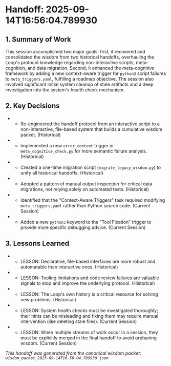 # Handoff: 2025-09-14T16:56:04.789930

## 1. Summary of Work
This session accomplished two major goals: first, it recovered and consolidated the wisdom from two historical handoffs, overhauling the Loop's protocol knowledge regarding non-interactive scripts, meta-cognition, and data migration. Second, it enhanced the meta-cognitive framework by adding a new context-aware trigger for `python3` script failures to `meta_triggers.yaml`, fulfilling a roadmap objective. The session also involved significant initial system cleanup of stale artifacts and a deep investigation into the system's health check mechanism.

## 2. Key Decisions
- - Re-engineered the handoff protocol from an interactive script to a non-interactive, file-based system that builds a cumulative wisdom packet. (Historical)
- - Implemented a new `error_content` trigger in `meta_cognitive_check.py` for more semantic failure analysis. (Historical)
- - Created a one-time migration script (`migrate_legacy_wisdom.py`) to unify all historical handoffs. (Historical)
- - Adopted a pattern of manual output inspection for critical data migrations, not relying solely on automated tests. (Historical)
- - Identified that the "Context-Aware Triggers" task required modifying `meta_triggers.yaml` rather than Python source code. (Current Session)
- - Added a new `python3` keyword to the "Tool Fixation" trigger to provide more specific debugging advice. (Current Session)

## 3. Lessons Learned
- - LESSON: Declarative, file-based interfaces are more robust and automatable than interactive ones. (Historical)
- - LESSON: Tooling limitations and code review failures are valuable signals to stop and improve the underlying protocol. (Historical)
- - LESSON: The Loop's own history is a critical resource for solving new problems. (Historical)
- - LESSON: System health checks must be investigated thoroughly; their hints can be misleading and fixing them may require manual intervention (like deleting stale files). (Current Session)
- - LESSON: When multiple streams of work occur in a session, they must be explicitly merged in the final handoff to avoid orphaning wisdom. (Current Session)

*This handoff was generated from the canonical wisdom packet: `wisdom_packet_2025-09-14T16-56-04.789930.json`*